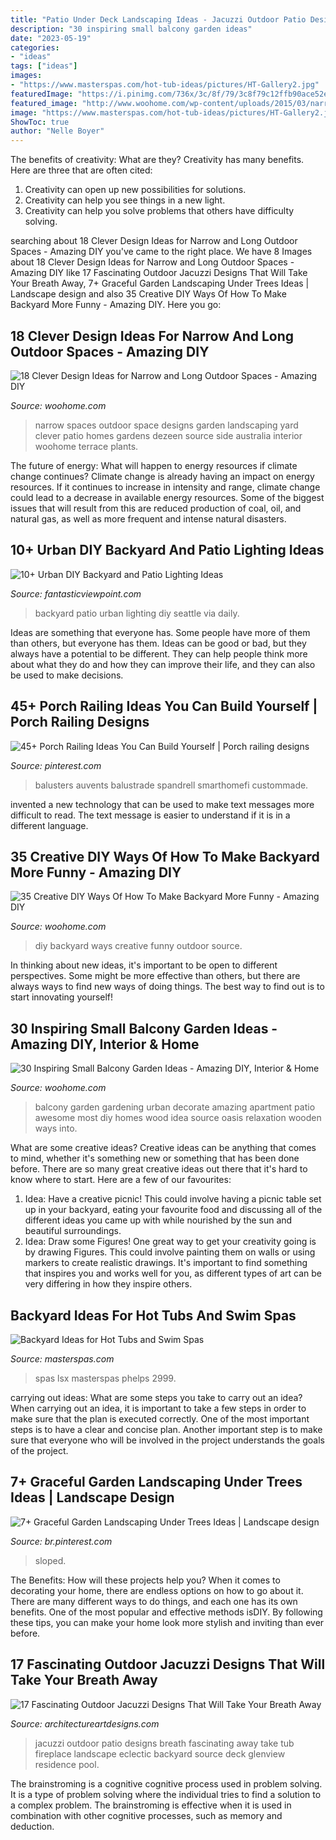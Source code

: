 ```yaml
---
title: "Patio Under Deck Landscaping Ideas - Jacuzzi Outdoor Patio Designs Breath Fascinating Away Take Tub Fireplace Landscape Eclectic Backyard Source Deck Glenview Residence Pool"
description: "30 inspiring small balcony garden ideas"
date: "2023-05-19"
categories:
- "ideas"
tags: ["ideas"]
images:
- "https://www.masterspas.com/hot-tub-ideas/pictures/HT-Gallery2.jpg"
featuredImage: "https://i.pinimg.com/736x/3c/8f/79/3c8f79c12ffb90ace52ea2f5e34fd4d5.jpg"
featured_image: "http://www.woohome.com/wp-content/uploads/2015/03/narrow-space-designs-woohome-18.jpg"
image: "https://www.masterspas.com/hot-tub-ideas/pictures/HT-Gallery2.jpg"
ShowToc: true
author: "Nelle Boyer"
---
```



The benefits of creativity: What are they?
Creativity has many benefits. Here are three that are often cited: 
1) Creativity can open up new possibilities for solutions. 
2) Creativity can help you see things in a new light. 
3) Creativity can help you solve problems that others have difficulty solving.

	

		
searching about 18 Clever Design Ideas for Narrow and Long Outdoor Spaces - Amazing DIY you've came to the right place. We have 8 Images about 18 Clever Design Ideas for Narrow and Long Outdoor Spaces - Amazing DIY like 17 Fascinating Outdoor Jacuzzi Designs That Will Take Your Breath Away, 7+ Graceful Garden Landscaping Under Trees Ideas | Landscape design and also 35 Creative DIY Ways Of How To Make Backyard More Funny - Amazing DIY. Here you go:
		
    
## 18 Clever Design Ideas For Narrow And Long Outdoor Spaces - Amazing DIY

<img loading=lazy src="http://www.woohome.com/wp-content/uploads/2015/03/narrow-space-designs-woohome-18.jpg" onerror="this.onerror=null;this.src='https://tse1.mm.bing.net/th?id=OIP.PjdJzRPvTU0llO0Z56503wHaLH&amp;pid=15.1';" alt="18 Clever Design Ideas for Narrow and Long Outdoor Spaces - Amazing DIY">

_Source: woohome.com_

>narrow spaces outdoor space designs garden landscaping yard clever patio homes gardens dezeen source side australia interior woohome terrace plants. 

	

The future of energy: What will happen to energy resources if climate change continues?
Climate change is already having an impact on energy resources. If it continues to increase in intensity and range, climate change could lead to a decrease in available energy resources. Some of the biggest issues that will result from this are reduced production of coal, oil, and natural gas, as well as more frequent and intense natural disasters.

    
## 10+ Urban DIY Backyard And Patio Lighting Ideas

<img loading=lazy src="https://www.fantasticviewpoint.com/wp-content/uploads/2016/09/2835929776_e5c101de2d_b-634x948.jpg" onerror="this.onerror=null;this.src='https://tse4.mm.bing.net/th?id=OIP.iO0OUGeqeS2NBXdoobwE4gHaLE&amp;pid=15.1';" alt="10+ Urban DIY Backyard and Patio Lighting Ideas">

_Source: fantasticviewpoint.com_

>backyard patio urban lighting diy seattle via daily. 

	

Ideas are something that everyone has. Some people have more of them than others, but everyone has them. Ideas can be good or bad, but they always have a potential to be different. They can help people think more about what they do and how they can improve their life, and they can also be used to make decisions.

    
## 45+ Porch Railing Ideas You Can Build Yourself | Porch Railing Designs

<img loading=lazy src="https://i.pinimg.com/736x/a9/06/ff/a906ff9141f599ebd402548009939b66.jpg" onerror="this.onerror=null;this.src='https://tse2.mm.bing.net/th?id=OIP.5v5P0KqPGU7Eu3kNFwMbfAHaJ3&amp;pid=15.1';" alt="45+ Porch Railing Ideas You Can Build Yourself | Porch railing designs">

_Source: pinterest.com_

>balusters auvents balustrade spandrell smarthomefi custommade. 

	

invented a new technology that can be used to make text messages more difficult to read. The text message is easier to understand if it is in a different language.

    
## 35 Creative DIY Ways Of How To Make Backyard More Funny - Amazing DIY

<img loading=lazy src="https://www.woohome.com/wp-content/uploads/2013/08/DIY-Ways-Of-Backyard-24.jpg" onerror="this.onerror=null;this.src='https://tse2.mm.bing.net/th?id=OIP.7zS8GvfqEDI8BKJD_DQ0KwHaJT&amp;pid=15.1';" alt="35 Creative DIY Ways Of How To Make Backyard More Funny - Amazing DIY">

_Source: woohome.com_

>diy backyard ways creative funny outdoor source. 

	

In thinking about new ideas, it's important to be open to different perspectives. Some might be more effective than others, but there are always ways to find new ways of doing things. The best way to find out is to start innovating yourself!

    
## 30 Inspiring Small Balcony Garden Ideas - Amazing DIY, Interior &amp; Home

<img loading=lazy src="http://www.woohome.com/wp-content/uploads/2014/04/Small-Balcony-Garden-ideas-30.jpg" onerror="this.onerror=null;this.src='https://tse3.mm.bing.net/th?id=OIP.HwafJTtPIH_8YCVUf01MCAHaJ4&amp;pid=15.1';" alt="30 Inspiring Small Balcony Garden Ideas - Amazing DIY, Interior &amp; Home">

_Source: woohome.com_

>balcony garden gardening urban decorate amazing apartment patio awesome most diy homes wood idea source oasis relaxation wooden ways into. 

	

What are some creative ideas?
Creative ideas can be anything that comes to mind, whether it's something new or something that has been done before. There are so many great creative ideas out there that it's hard to know where to start. Here are a few of our favourites: 
1. Idea: Have a creative picnic! This could involve having a picnic table set up in your backyard, eating your favourite food and discussing all of the different ideas you came up with while nourished by the sun and beautiful surroundings. 
2. Idea: Draw some Figures! One great way to get your creativity going is by drawing Figures. This could involve painting them on walls or using markers to create realistic drawings. It's important to find something that inspires you and works well for you, as different types of art can be very differing in how they inspire others. 

    
## Backyard Ideas For Hot Tubs And Swim Spas

<img loading=lazy src="https://www.masterspas.com/hot-tub-ideas/pictures/HT-Gallery2.jpg" onerror="this.onerror=null;this.src='https://tse1.mm.bing.net/th?id=OIP.vWUmgVy-f18IrZEnQUPEVAHaIV&amp;pid=15.1';" alt="Backyard Ideas for Hot Tubs and Swim Spas">

_Source: masterspas.com_

>spas lsx masterspas phelps 2999. 

	

carrying out ideas: What are some steps you take to carry out an idea?
When carrying out an idea, it is important to take a few steps in order to make sure that the plan is executed correctly. One of the most important steps is to have a clear and concise plan. Another important step is to make sure that everyone who will be involved in the project understands the goals of the project.

    
## 7+ Graceful Garden Landscaping Under Trees Ideas | Landscape Design

<img loading=lazy src="https://i.pinimg.com/736x/3c/8f/79/3c8f79c12ffb90ace52ea2f5e34fd4d5.jpg" onerror="this.onerror=null;this.src='https://tse1.mm.bing.net/th?id=OIP.W4Mv0BOB9dVieAYZ9zFqrAHaK8&amp;pid=15.1';" alt="7+ Graceful Garden Landscaping Under Trees Ideas | Landscape design">

_Source: br.pinterest.com_

>sloped. 

	

The Benefits: How will these projects help you?
When it comes to decorating your home, there are endless options on how to go about it. There are many different ways to do things, and each one has its own benefits. One of the most popular and effective methods isDIY. By following these tips, you can make your home look more stylish and inviting than ever before.

    
## 17 Fascinating Outdoor Jacuzzi Designs That Will Take Your Breath Away

<img loading=lazy src="https://www.architectureartdesigns.com/wp-content/uploads/2016/05/5-36-630x419.jpg" onerror="this.onerror=null;this.src='https://tse2.mm.bing.net/th?id=OIP.vIL7NGqWDWJJAlBieNcDDQHaE7&amp;pid=15.1';" alt="17 Fascinating Outdoor Jacuzzi Designs That Will Take Your Breath Away">

_Source: architectureartdesigns.com_

>jacuzzi outdoor patio designs breath fascinating away take tub fireplace landscape eclectic backyard source deck glenview residence pool. 

	

The brainstroming is a cognitive cognitive process used in problem solving. It is a type of problem solving where the individual tries to find a solution to a complex problem. The brainstroming is effective when it is used in combination with other cognitive processes, such as memory and deduction.

